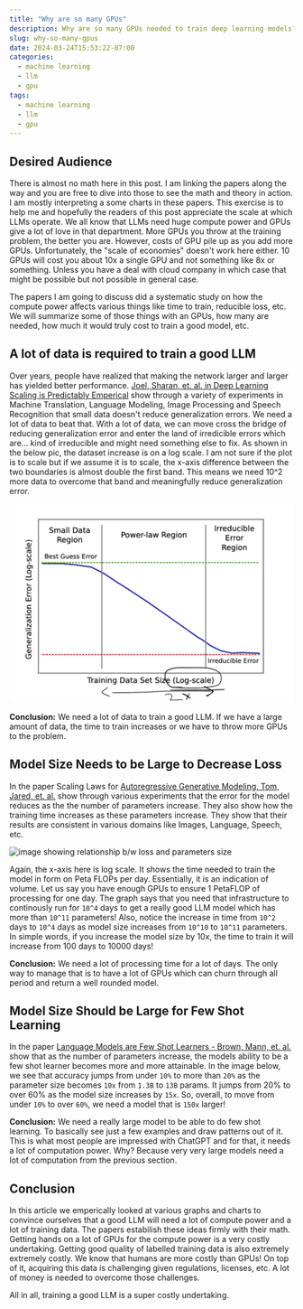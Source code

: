 ```yaml
---
title: "Why are so many GPUs"
description: Why are so many GPUs needed to train deep learning models?
slug: why-so-many-gpus
date: 2024-03-24T15:53:22-07:00
categories:
  - machine learning
  - llm
  - gpu
tags:
  - machine learning
  - llm
  - gpu
---
```


## Desired Audience

There is almost no math here in this post. I am linking the papers along the way and you are free to dive into those to see the math and theory in action. I am mostly interpreting a some charts in these papers. This exercise is to help me and hopefully the readers of this post appreciate the scale at which LLMs operate. We all know that LLMs need huge compute power and GPUs give a lot of love in that department. More GPUs you throw at the training problem, the better you are. However, costs of GPU pile up as you add more GPUs. Unfortunately, the "scale of economies" doesn't work here either. 10 GPUs will cost you about 10x a single GPU and not something like 8x or something. Unless you have a deal with cloud company in which case that might be possible but not possible in general case.

The papers I am going to discuss did a systematic study on how the compute power affects various things like time to train, reducible loss, etc. We will summarize some of those things with an GPUs, how many are needed, how much it would truly cost to train a good model, etc.


## A lot of data is required to train a good LLM

Over years, people have realized that making the network larger and larger has yielded better performance. [Joel, Sharan, et. al. in Deep Learning Scaling is Predictably Emperical](https://arxiv.org/abs/1712.00409) show through a variety of experiments in Machine Translation, Language Modeling, Image Processing and Speech Recognition that small data doesn't reduce generalization errors. We need a lot of data to beat that. With a lot of data, we can move cross the bridge of reducing generalization error and enter the land of irredicible errors which are... kind of irreducible and might need something else to fix. As shown in the below pic, the dataset increase is on a log scale. I am not sure if the plot is to scale but if we assume it is to scale, the x-axis difference between the two boundaries is almost double the first band. This means we need 10^2 more data to overcome that band and meaningfully reduce generalization error.

![image showing data size and error comes here. Make sure you highlight log scale for data set](training-data-size.png)

**Conclusion:** We need a lot of data to train a good LLM. If we have a large amount of data, the time to train increases or we have to throw more GPUs to the problem.

## Model Size Needs to be Large to Decrease Loss

In the paper Scaling Laws for [Autoregressive Generative Modeling, Tom, Jared, et. al.](https://arxiv.org/abs/2010.14701) show through various experiments that the error for the model reduces as the the number of parameters increase. They also show how the training time increases as these parameters increase. They show that their results are consistent in various domains like Images, Language, Speech, etc.

![image showing relationship b/w loss and parameters size]()

Again, the x-axis here is log scale. It shows the time needed to train the model in form on Peta FLOPs per day. Essentially, it is an indication of volume. Let us say you have enough GPUs to ensure 1 PetaFLOP of processing for one day. The graph says that you need that infrastructure to continously run for `10^4` days to get a really good LLM model which has more than `10^11` parameters! Also, notice the increase in time from `10^2` days to `10^4` days as model size increases from `10^10` to `10^11` parameters. In simple words, if you increase the model size by 10x, the time to train it will increase from 100 days to 10000 days!

**Conclusion:** We need a lot of processing time for a lot of days. The only way to manage that is to have a lot of GPUs which can churn through all period and return a well rounded model.

## Model Size Should be Large for Few Shot Learning

In the paper [Language Models are Few Shot Learners - Brown, Mann, et. al.](https://arxiv.org/abs/2005.14165) show that as the number of parameters increase, the models ability to be a few shot learner becomes more and more attainable. In the image below, we see that accuracy jumps from under `10%` to more than `20%` as the parameter size becomes `10x` from `1.3B` to `13B` params. It jumps from 20% to over 60% as the model size increases by `15x`. So, overall, to move from under `10%` to over `60%`, we need a model that is `150x` larger!

**Conclusion:** We need a really large model to be able to do few shot learning. To basically see just a few examples and draw patterns out of it. This is what most people are impressed with ChatGPT and for that, it needs a lot of computation power. Why? Because very very large models need a lot of computation from the previous section.

## Conclusion

In this article we emperically looked at various graphs and charts to convince ourselves that a good LLM will need a lot of compute power and a lot of training data. The papers estabilish these ideas firmly with their math. Getting hands on a lot of GPUs for the compute power is a very costly undertaking. Getting good quality of labelled training data is also extremely extremely costly. We know that humans are more costly than GPUs! On top of it, acquiring this data is challenging given regulations, licenses, etc. A lot of money is needed to overcome those challenges.

All in all, training a good LLM is a super costly undertaking.
